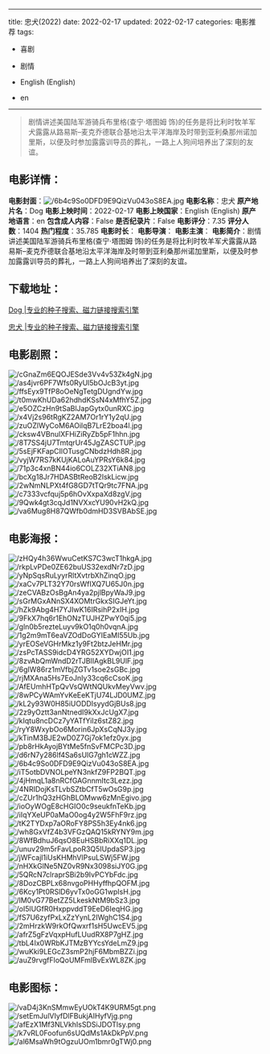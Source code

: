 
---
title: 忠犬(2022)
date: 2022-02-17
updated: 2022-02-17
categories: 电影推荐
tags:
- 喜剧
- 剧情

- English (English)
- en
---


> 剧情讲述美国陆军游骑兵布里格(查宁·塔图姆 饰)的任务是将比利时牧羊军犬露露从路易斯–麦克乔德联合基地沿太平洋海岸及时带到亚利桑那州诺加里斯，以便及时参加露露训导员的葬礼，一路上人狗间培养出了深刻的友谊。

## **电影详情**：

**电影封面**：<img src="https://image.tmdb.org/t/p/w200/6b4c9So0DFD9E9QizVu043oS8EA.jpg" alt="/6b4c9So0DFD9E9QizVu043oS8EA.jpg" title="/6b4c9So0DFD9E9QizVu043oS8EA.jpg">
**电影名称**：忠犬
**原产地片名**：Dog
**电影上映时间**：2022-02-17
**电影上映国家**：English (English)
**原产地语言**：en
**包含成人内容**：False
**是否纪录片**：False
**电影评分**：7.35
**评分人数**：1404
**热门程度**：35.785
**电影时长**：
**电影导演**：
**电影主演**：
**电影简介**：剧情讲述美国陆军游骑兵布里格(查宁·塔图姆 饰)的任务是将比利时牧羊军犬露露从路易斯–麦克乔德联合基地沿太平洋海岸及时带到亚利桑那州诺加里斯，以便及时参加露露训导员的葬礼，一路上人狗间培养出了深刻的友谊。

## **下载地址**：
[Dog |专业的种子搜索、磁力链接搜索引擎](https://movie.amd794.com:2083/?search=Dog&ordering=&mode=match_phrase&page_size=10&page=1)

[忠犬 |专业的种子搜索、磁力链接搜索引擎](https://movie.amd794.com:2083/?search=%E5%BF%A0%E7%8A%AC&ordering=&mode=match_phrase&page_size=10&page=1)
 

## **电影剧照**：
<img src="https://image.tmdb.org/t/p/original/cGnaZm6EQOJESde3Vv4v53Zk4gN.jpg" alt="/cGnaZm6EQOJESde3Vv4v53Zk4gN.jpg" title="/cGnaZm6EQOJESde3Vv4v53Zk4gN.jpg"><img src="https://image.tmdb.org/t/p/original/as4jvr6PF7Wfs0RyUl5bOJcB3yt.jpg" alt="/as4jvr6PF7Wfs0RyUl5bOJcB3yt.jpg" title="/as4jvr6PF7Wfs0RyUl5bOJcB3yt.jpg"><img src="https://image.tmdb.org/t/p/original/ffsEyx9TfP8oOeNgTetgDUgndYw.jpg" alt="/ffsEyx9TfP8oOeNgTetgDUgndYw.jpg" title="/ffsEyx9TfP8oOeNgTetgDUgndYw.jpg"><img src="https://image.tmdb.org/t/p/original/t0mwKhUDa62hdhdKSsN4xMfhY5Z.jpg" alt="/t0mwKhUDa62hdhdKSsN4xMfhY5Z.jpg" title="/t0mwKhUDa62hdhdKSsN4xMfhY5Z.jpg"><img src="https://image.tmdb.org/t/p/original/e5OZCzHn9tSaBlJapGytx0unRXC.jpg" alt="/e5OZCzHn9tSaBlJapGytx0unRXC.jpg" title="/e5OZCzHn9tSaBlJapGytx0unRXC.jpg"><img src="https://image.tmdb.org/t/p/original/x4Vj2s96tRgKZ2AM7Or1rY1y2qU.jpg" alt="/x4Vj2s96tRgKZ2AM7Or1rY1y2qU.jpg" title="/x4Vj2s96tRgKZ2AM7Or1rY1y2qU.jpg"><img src="https://image.tmdb.org/t/p/original/zuOZlWyCoM6AOilqB7LrE2boa4l.jpg" alt="/zuOZlWyCoM6AOilqB7LrE2boa4l.jpg" title="/zuOZlWyCoM6AOilqB7LrE2boa4l.jpg"><img src="https://image.tmdb.org/t/p/original/cksw4VBnulXFHiZiRyZb5pF1hhn.jpg" alt="/cksw4VBnulXFHiZiRyZb5pF1hhn.jpg" title="/cksw4VBnulXFHiZiRyZb5pF1hhn.jpg"><img src="https://image.tmdb.org/t/p/original/8T7SS4jU7TmtqrUr45JgZASCTUP.jpg" alt="/8T7SS4jU7TmtqrUr45JgZASCTUP.jpg" title="/8T7SS4jU7TmtqrUr45JgZASCTUP.jpg"><img src="https://image.tmdb.org/t/p/original/5sEjFKFapCIlOTusgCNbdzHdh8R.jpg" alt="/5sEjFKFapCIlOTusgCNbdzHdh8R.jpg" title="/5sEjFKFapCIlOTusgCNbdzHdh8R.jpg"><img src="https://image.tmdb.org/t/p/original/vyjW7RS7kKUjKALoAuYPRsY6k84.jpg" alt="/vyjW7RS7kKUjKALoAuYPRsY6k84.jpg" title="/vyjW7RS7kKUjKALoAuYPRsY6k84.jpg"><img src="https://image.tmdb.org/t/p/original/71p3c4xnBN44io6COLZ32XTiAN8.jpg" alt="/71p3c4xnBN44io6COLZ32XTiAN8.jpg" title="/71p3c4xnBN44io6COLZ32XTiAN8.jpg"><img src="https://image.tmdb.org/t/p/original/bcXg18Jr7HDASBtReoB2IskLicw.jpg" alt="/bcXg18Jr7HDASBtReoB2IskLicw.jpg" title="/bcXg18Jr7HDASBtReoB2IskLicw.jpg"><img src="https://image.tmdb.org/t/p/original/2wNmNLPXt4fG8GD7tTQr9tc7FNA.jpg" alt="/2wNmNLPXt4fG8GD7tTQr9tc7FNA.jpg" title="/2wNmNLPXt4fG8GD7tTQr9tc7FNA.jpg"><img src="https://image.tmdb.org/t/p/original/c7333vcfquj5p6hOvXxpaXd8zgV.jpg" alt="/c7333vcfquj5p6hOvXxpaXd8zgV.jpg" title="/c7333vcfquj5p6hOvXxpaXd8zgV.jpg"><img src="https://image.tmdb.org/t/p/original/9Qwk4gt3cqJd1NVXxcYU90vH2kQ.jpg" alt="/9Qwk4gt3cqJd1NVXxcYU90vH2kQ.jpg" title="/9Qwk4gt3cqJd1NVXxcYU90vH2kQ.jpg"><img src="https://image.tmdb.org/t/p/original/va6Mug8H87QWfb0dmHD3SVBAbSE.jpg" alt="/va6Mug8H87QWfb0dmHD3SVBAbSE.jpg" title="/va6Mug8H87QWfb0dmHD3SVBAbSE.jpg">

## **电影海报**：
<img src="https://image.tmdb.org/t/p/original/zHQy4h36WwuCetKS7C3wcT1hkgA.jpg" alt="/zHQy4h36WwuCetKS7C3wcT1hkgA.jpg" title="/zHQy4h36WwuCetKS7C3wcT1hkgA.jpg"><img src="https://image.tmdb.org/t/p/original/rkpLvPDe0ZE62buUS32exdNr7zD.jpg" alt="/rkpLvPDe0ZE62buUS32exdNr7zD.jpg" title="/rkpLvPDe0ZE62buUS32exdNr7zD.jpg"><img src="https://image.tmdb.org/t/p/original/yNpSqsRuLyyrRltXvtrbXhZinqO.jpg" alt="/yNpSqsRuLyyrRltXvtrbXhZinqO.jpg" title="/yNpSqsRuLyyrRltXvtrbXhZinqO.jpg"><img src="https://image.tmdb.org/t/p/original/xaCv7PLT32Y70rsWfIXQ7U65J0n.jpg" alt="/xaCv7PLT32Y70rsWfIXQ7U65J0n.jpg" title="/xaCv7PLT32Y70rsWfIXQ7U65J0n.jpg"><img src="https://image.tmdb.org/t/p/original/zeCVABzOsBgAn4ya2pjlBpyWaJ9.jpg" alt="/zeCVABzOsBgAn4ya2pjlBpyWaJ9.jpg" title="/zeCVABzOsBgAn4ya2pjlBpyWaJ9.jpg"><img src="https://image.tmdb.org/t/p/original/sGrMGxANnSX4XOMtrGkxSIGJeYt.jpg" alt="/sGrMGxANnSX4XOMtrGkxSIGJeYt.jpg" title="/sGrMGxANnSX4XOMtrGkxSIGJeYt.jpg"><img src="https://image.tmdb.org/t/p/original/hZk9Abg4H7YJIwK16IRsihP2xIH.jpg" alt="/hZk9Abg4H7YJIwK16IRsihP2xIH.jpg" title="/hZk9Abg4H7YJIwK16IRsihP2xIH.jpg"><img src="https://image.tmdb.org/t/p/original/9FkX7hq6r1EhONzTUJHZPwY0qi5.jpg" alt="/9FkX7hq6r1EhONzTUJHZPwY0qi5.jpg" title="/9FkX7hq6r1EhONzTUJHZPwY0qi5.jpg"><img src="https://image.tmdb.org/t/p/original/gln0b5rezteLuyv9kO1q0h0vqnA.jpg" alt="/gln0b5rezteLuyv9kO1q0h0vqnA.jpg" title="/gln0b5rezteLuyv9kO1q0h0vqnA.jpg"><img src="https://image.tmdb.org/t/p/original/1g2m9mT6eaVZOdDoGYIEaMI55Ub.jpg" alt="/1g2m9mT6eaVZOdDoGYIEaMI55Ub.jpg" title="/1g2m9mT6eaVZOdDoGYIEaMI55Ub.jpg"><img src="https://image.tmdb.org/t/p/original/yrEOSeVGHrMkz1y9Ft2btzJeHMr.jpg" alt="/yrEOSeVGHrMkz1y9Ft2btzJeHMr.jpg" title="/yrEOSeVGHrMkz1y9Ft2btzJeHMr.jpg"><img src="https://image.tmdb.org/t/p/original/zsPcTASS9idcD4YRG52XYDwjOI1.jpg" alt="/zsPcTASS9idcD4YRG52XYDwjOI1.jpg" title="/zsPcTASS9idcD4YRG52XYDwjOI1.jpg"><img src="https://image.tmdb.org/t/p/original/8zvAbQmWndD2rTJBIIAgkBL9UlF.jpg" alt="/8zvAbQmWndD2rTJBIIAgkBL9UlF.jpg" title="/8zvAbQmWndD2rTJBIIAgkBL9UlF.jpg"><img src="https://image.tmdb.org/t/p/original/6gIW86rz1mVfbjZGTv1soe2sGBc.jpg" alt="/6gIW86rz1mVfbjZGTv1soe2sGBc.jpg" title="/6gIW86rz1mVfbjZGTv1soe2sGBc.jpg"><img src="https://image.tmdb.org/t/p/original/rjMXAna5Hs7EoJnIy33cq6cCsoK.jpg" alt="/rjMXAna5Hs7EoJnIy33cq6cCsoK.jpg" title="/rjMXAna5Hs7EoJnIy33cq6cCsoK.jpg"><img src="https://image.tmdb.org/t/p/original/AfEUmhHTpQvVsQWtNQUkvMeyVwv.jpg" alt="/AfEUmhHTpQvVsQWtNQUkvMeyVwv.jpg" title="/AfEUmhHTpQvVsQWtNQUkvMeyVwv.jpg"><img src="https://image.tmdb.org/t/p/original/8wPCyWAmYvKeEeKTjU74LJD0UMZ.jpg" alt="/8wPCyWAmYvKeEeKTjU74LJD0UMZ.jpg" title="/8wPCyWAmYvKeEeKTjU74LJD0UMZ.jpg"><img src="https://image.tmdb.org/t/p/original/kL2y93W0H85iUODDIsyydGjBUs8.jpg" alt="/kL2y93W0H85iUODDIsyydGjBUs8.jpg" title="/kL2y93W0H85iUODDIsyydGjBUs8.jpg"><img src="https://image.tmdb.org/t/p/original/2z9yOztt3anNtnedI9kXxJcUgX7.jpg" alt="/2z9yOztt3anNtnedI9kXxJcUgX7.jpg" title="/2z9yOztt3anNtnedI9kXxJcUgX7.jpg"><img src="https://image.tmdb.org/t/p/original/kIqtu8ncDCz7yYATfYiIz6stZ82.jpg" alt="/kIqtu8ncDCz7yYATfYiIz6stZ82.jpg" title="/kIqtu8ncDCz7yYATfYiIz6stZ82.jpg"><img src="https://image.tmdb.org/t/p/original/ryY8WxybOo6Morin6JpXsCqNJ3y.jpg" alt="/ryY8WxybOo6Morin6JpXsCqNJ3y.jpg" title="/ryY8WxybOo6Morin6JpXsCqNJ3y.jpg"><img src="https://image.tmdb.org/t/p/original/kTinM3BJE2wD0Z7Gj7ok1efz0yx.jpg" alt="/kTinM3BJE2wD0Z7Gj7ok1efz0yx.jpg" title="/kTinM3BJE2wD0Z7Gj7ok1efz0yx.jpg"><img src="https://image.tmdb.org/t/p/original/pb8rHkAyojBYtMe5fnSvFMCPc3D.jpg" alt="/pb8rHkAyojBYtMe5fnSvFMCPc3D.jpg" title="/pb8rHkAyojBYtMe5fnSvFMCPc3D.jpg"><img src="https://image.tmdb.org/t/p/original/d6rN7y286lf4Sa6sUlG7gh1cWZZ.jpg" alt="/d6rN7y286lf4Sa6sUlG7gh1cWZZ.jpg" title="/d6rN7y286lf4Sa6sUlG7gh1cWZZ.jpg"><img src="https://image.tmdb.org/t/p/original/6b4c9So0DFD9E9QizVu043oS8EA.jpg" alt="/6b4c9So0DFD9E9QizVu043oS8EA.jpg" title="/6b4c9So0DFD9E9QizVu043oS8EA.jpg"><img src="https://image.tmdb.org/t/p/original/iT5otbDVNOLpeYN3nkfZ9FP2BQT.jpg" alt="/iT5otbDVNOLpeYN3nkfZ9FP2BQT.jpg" title="/iT5otbDVNOLpeYN3nkfZ9FP2BQT.jpg"><img src="https://image.tmdb.org/t/p/original/4jHmqL1a8nRCfGAGnnmItc3Lezz.jpg" alt="/4jHmqL1a8nRCfGAGnnmItc3Lezz.jpg" title="/4jHmqL1a8nRCfGAGnnmItc3Lezz.jpg"><img src="https://image.tmdb.org/t/p/original/4NRIDojKsTLvbSZtbCfT5wOsG9p.jpg" alt="/4NRIDojKsTLvbSZtbCfT5wOsG9p.jpg" title="/4NRIDojKsTLvbSZtbCfT5wOsG9p.jpg"><img src="https://image.tmdb.org/t/p/original/cZUr1hQ3zHGhBLOMww6zMnEgivo.jpg" alt="/cZUr1hQ3zHGhBLOMww6zMnEgivo.jpg" title="/cZUr1hQ3zHGhBLOMww6zMnEgivo.jpg"><img src="https://image.tmdb.org/t/p/original/ioOyWOgE8cHGIO0c9seukfnTeKb.jpg" alt="/ioOyWOgE8cHGIO0c9seukfnTeKb.jpg" title="/ioOyWOgE8cHGIO0c9seukfnTeKb.jpg"><img src="https://image.tmdb.org/t/p/original/iIqYXeUP0aMaO0og4y2W5FhF9rz.jpg" alt="/iIqYXeUP0aMaO0og4y2W5FhF9rz.jpg" title="/iIqYXeUP0aMaO0og4y2W5FhF9rz.jpg"><img src="https://image.tmdb.org/t/p/original/tK2TYDxp7aORoFY8PS5h3Ey4nk6.jpg" alt="/tK2TYDxp7aORoFY8PS5h3Ey4nk6.jpg" title="/tK2TYDxp7aORoFY8PS5h3Ey4nk6.jpg"><img src="https://image.tmdb.org/t/p/original/wh8GxVfZ4b3VFGzQAQ15kRYNY9m.jpg" alt="/wh8GxVfZ4b3VFGzQAQ15kRYNY9m.jpg" title="/wh8GxVfZ4b3VFGzQAQ15kRYNY9m.jpg"><img src="https://image.tmdb.org/t/p/original/8WfBdhuJ6qsO8EuHSBbRiXXq1DL.jpg" alt="/8WfBdhuJ6qsO8EuHSBbRiXXq1DL.jpg" title="/8WfBdhuJ6qsO8EuHSBbRiXXq1DL.jpg"><img src="https://image.tmdb.org/t/p/original/unuv29m5rFavLpoR3Q5IUpdaSP3.jpg" alt="/unuv29m5rFavLpoR3Q5IUpdaSP3.jpg" title="/unuv29m5rFavLpoR3Q5IUpdaSP3.jpg"><img src="https://image.tmdb.org/t/p/original/jWFcajl1iUsKHMhVIPsuLSWj5FW.jpg" alt="/jWFcajl1iUsKHMhVIPsuLSWj5FW.jpg" title="/jWFcajl1iUsKHMhVIPsuLSWj5FW.jpg"><img src="https://image.tmdb.org/t/p/original/nHXkGlNe5NZ0vR9Nx3098siJY0G.jpg" alt="/nHXkGlNe5NZ0vR9Nx3098siJY0G.jpg" title="/nHXkGlNe5NZ0vR9Nx3098siJY0G.jpg"><img src="https://image.tmdb.org/t/p/original/5QRcN7clraprSBi2b9IvPCYbFdc.jpg" alt="/5QRcN7clraprSBi2b9IvPCYbFdc.jpg" title="/5QRcN7clraprSBi2b9IvPCYbFdc.jpg"><img src="https://image.tmdb.org/t/p/original/8DozCBPLx68nvgoPHHyffhpQOFM.jpg" alt="/8DozCBPLx68nvgoPHHyffhpQOFM.jpg" title="/8DozCBPLx68nvgoPHHyffhpQOFM.jpg"><img src="https://image.tmdb.org/t/p/original/6Kcy1Pt0RSlD6yvTx0oGG1wpIsH.jpg" alt="/6Kcy1Pt0RSlD6yvTx0oGG1wpIsH.jpg" title="/6Kcy1Pt0RSlD6yvTx0oGG1wpIsH.jpg"><img src="https://image.tmdb.org/t/p/original/lM0vG77BetZZ5LkeskNtM9bSz3.jpg" alt="/lM0vG77BetZZ5LkeskNtM9bSz3.jpg" title="/lM0vG77BetZZ5LkeskNtM9bSz3.jpg"><img src="https://image.tmdb.org/t/p/original/oI5lUGfR0HxppvddT9EeD6IeqHG.jpg" alt="/oI5lUGfR0HxppvddT9EeD6IeqHG.jpg" title="/oI5lUGfR0HxppvddT9EeD6IeqHG.jpg"><img src="https://image.tmdb.org/t/p/original/fS7U6zyfPxLxZzYynL2IWghC1S4.jpg" alt="/fS7U6zyfPxLxZzYynL2IWghC1S4.jpg" title="/fS7U6zyfPxLxZzYynL2IWghC1S4.jpg"><img src="https://image.tmdb.org/t/p/original/2mHrzkW9rkOfQwxrf1sH5UwcEV5.jpg" alt="/2mHrzkW9rkOfQwxrf1sH5UwcEV5.jpg" title="/2mHrzkW9rkOfQwxrf1sH5UwcEV5.jpg"><img src="https://image.tmdb.org/t/p/original/afrZ5gFzVqxpHufLUudRX8P7gHZ.jpg" alt="/afrZ5gFzVqxpHufLUudRX8P7gHZ.jpg" title="/afrZ5gFzVqxpHufLUudRX8P7gHZ.jpg"><img src="https://image.tmdb.org/t/p/original/tbL4Ix0WRbKJTMzBYYcsYdeLmZ9.jpg" alt="/tbL4Ix0WRbKJTMzBYYcsYdeLmZ9.jpg" title="/tbL4Ix0WRbKJTMzBYYcsYdeLmZ9.jpg"><img src="https://image.tmdb.org/t/p/original/wuKki9LEGcZ3smP2hjF6MbmBZZi.jpg" alt="/wuKki9LEGcZ3smP2hjF6MbmBZZi.jpg" title="/wuKki9LEGcZ3smP2hjF6MbmBZZi.jpg"><img src="https://image.tmdb.org/t/p/original/auZ9rvgfFloQoUMFmlBvExWL8ZK.jpg" alt="/auZ9rvgfFloQoUMFmlBvExWL8ZK.jpg" title="/auZ9rvgfFloQoUMFmlBvExWL8ZK.jpg">

## **电影图标**：
<img src="https://image.tmdb.org/t/p/original/vaD4j3KnSMmwEyUOkT4K9URM5gt.png" alt="/vaD4j3KnSMmwEyUOkT4K9URM5gt.png" title="/vaD4j3KnSMmwEyUOkT4K9URM5gt.png"><img src="https://image.tmdb.org/t/p/original/setEmJulVIyfDlFBukjAIHyfVjg.png" alt="/setEmJulVIyfDlFBukjAIHyfVjg.png" title="/setEmJulVIyfDlFBukjAIHyfVjg.png"><img src="https://image.tmdb.org/t/p/original/afEzX1Mf3NLVkhIsSDSiJDOTlsy.png" alt="/afEzX1Mf3NLVkhIsSDSiJDOTlsy.png" title="/afEzX1Mf3NLVkhIsSDSiJDOTlsy.png"><img src="https://image.tmdb.org/t/p/original/k7vRL0Foofun6sUQdMs1AkDkPpV.png" alt="/k7vRL0Foofun6sUQdMs1AkDkPpV.png" title="/k7vRL0Foofun6sUQdMs1AkDkPpV.png"><img src="https://image.tmdb.org/t/p/original/al6MsaWh9tOgzuUOm1bmr0gTWj0.png" alt="/al6MsaWh9tOgzuUOm1bmr0gTWj0.png" title="/al6MsaWh9tOgzuUOm1bmr0gTWj0.png">
